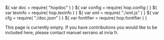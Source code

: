 ${ var doc = require( "hopdoc" ) }
${ var config = require( hop.config ) }
${ var texinfo = require( hop.texinfo ) }
${ var xml = require( "./xml.js" ) }
${ var cfg = require( "./doc.json" ) }
${ var fontifier = require( hop.fontifier ) }


This page is currently empty. If you have contributions you would like
to be included here, please contact manuel serrano at inria fr.
